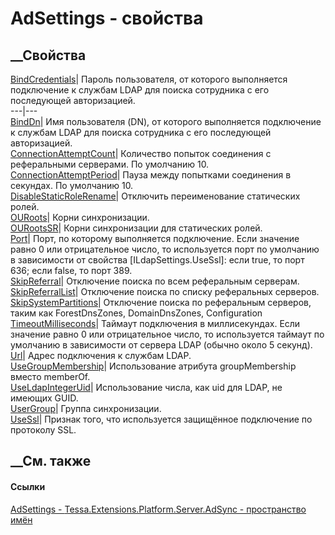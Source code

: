 # AdSettings - свойства
##  __Свойства
[BindCredentials](P_Tessa_Extensions_Platform_Server_AdSync_AdSettings_BindCredentials.htm)|
Пароль пользователя, от которого выполняется подключение к службам LDAP для
поиска сотрудника с его последующей авторизацией.  
---|---  
[BindDn](P_Tessa_Extensions_Platform_Server_AdSync_AdSettings_BindDn.htm)|
Имя пользователя (DN), от которого выполняется подключение к службам LDAP для
поиска сотрудника с его последующей авторизацией.  
[ConnectionAttemptCount](P_Tessa_Extensions_Platform_Server_AdSync_AdSettings_ConnectionAttemptCount.htm)|
Количество попыток соединения с реферальными серверами. По умолчанию 10.  
[ConnectionAttemptPeriod](P_Tessa_Extensions_Platform_Server_AdSync_AdSettings_ConnectionAttemptPeriod.htm)|
Пауза между попытками соединения в секундах. По умолчанию 10.  
[DisableStaticRoleRename](P_Tessa_Extensions_Platform_Server_AdSync_AdSettings_DisableStaticRoleRename.htm)|
Отключить переименование статических ролей.  
[OURoots](P_Tessa_Extensions_Platform_Server_AdSync_AdSettings_OURoots.htm)|
Корни синхронизации.  
[OURootsSR](P_Tessa_Extensions_Platform_Server_AdSync_AdSettings_OURootsSR.htm)|
Корни синхронизации для статических ролей.  
[Port](P_Tessa_Extensions_Platform_Server_AdSync_AdSettings_Port.htm)|  Порт,
по которому выполняется подключение. Если значение равно 0 или отрицательное
число, то используется порт по умолчанию в зависимости от свойства
[ILdapSettings.UseSsl]: если true, то порт 636; если false, то порт 389.  
[SkipReferral](P_Tessa_Extensions_Platform_Server_AdSync_AdSettings_SkipReferral.htm)|
Отключение поиска по всем реферальным серверам.  
[SkipReferralList](P_Tessa_Extensions_Platform_Server_AdSync_AdSettings_SkipReferralList.htm)|
Отключение поиска по списку реферальных серверов.  
[SkipSystemPartitions](P_Tessa_Extensions_Platform_Server_AdSync_AdSettings_SkipSystemPartitions.htm)|
Отключение поиска по реферальным серверов, таким как ForestDnsZones,
DomainDnsZones, Configuration  
[TimeoutMilliseconds](P_Tessa_Extensions_Platform_Server_AdSync_AdSettings_TimeoutMilliseconds.htm)|
Таймаут подключения в миллисекундах. Если значение равно 0 или отрицательное
число, то используется таймаут по умолчанию в зависимости от сервера LDAP
(обычно около 5 секунд).  
[Url](P_Tessa_Extensions_Platform_Server_AdSync_AdSettings_Url.htm)| Адрес
подключения к службам LDAP.  
[UseGroupMembership](P_Tessa_Extensions_Platform_Server_AdSync_AdSettings_UseGroupMembership.htm)|
Использование атрибута groupMembership вместо memberOf.  
[UseLdapIntegerUid](P_Tessa_Extensions_Platform_Server_AdSync_AdSettings_UseLdapIntegerUid.htm)|
Использование числа, как uid для LDAP, не имеющих GUID.  
[UserGroup](P_Tessa_Extensions_Platform_Server_AdSync_AdSettings_UserGroup.htm)|
Группа синхронизации.  
[UseSsl](P_Tessa_Extensions_Platform_Server_AdSync_AdSettings_UseSsl.htm)|
Признак того, что используется защищённое подключение по протоколу SSL.  
##  __См. также
#### Ссылки
[AdSettings - ](T_Tessa_Extensions_Platform_Server_AdSync_AdSettings.htm)
[Tessa.Extensions.Platform.Server.AdSync - пространство
имён](N_Tessa_Extensions_Platform_Server_AdSync.htm)
